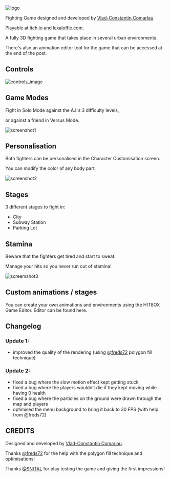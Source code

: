 ![logo](https://img.itch.zone/aW1nLzExOTY3NjMyLnBuZw==/original/4OnSXD.png)

Fighting Game designed and developed by [Vlad-Constantin Comarlau](https://twitter.com/vladcomarlau).

Playable at [itch.io](https://vladcomarlau.itch.io/hit8ox) and [lexaloffle.com](https://www.lexaloffle.com/bbs/?pid=hit8ox-8#p).

A fully 3D fighting game that takes place in several urban environments. 

There's also an animation editor tool for the game that can be accessed at the end of the post.

## Controls
![controls_image](https://img.itch.zone/aW1nLzExOTY3NTkwLnBuZw==/original/De5RK%2B.png)

## Game Modes

Fight in Solo Mode against the A.I.’s 3 difficulty levels,


or against a friend in Versus Mode.

![screenshot1](https://img.itch.zone/aW1nLzExNzgwODU2LmdpZg==/original/qgV9lD.gif)


## Personalisation

Both fighters can be personalised in the Character Customisation screen.

You can modify the color of any body part.

![screenshot2](https://img.itch.zone/aW1nLzExNzgwODc2LmdpZg==/original/d15EpJ.gif)

## Stages

3 different stages to fight in:
- City
- Subway Station
- Parking Lot

## Stamina

Beware that the fighters get tired and start to sweat.

Manage your hits so you never run out of stamina!

![screemshot3](https://img.itch.zone/aW1nLzExNzgwODgwLmdpZg==/original/Vxe5fi.gif)

## Custom animations / stages

You can create your own animations and environments using the HIT8OX Game Editor.
Editor can be found here.

## Changelog

### Update 1:

- improved the quality of the rendering (using [@freds72](https://twitter.com/FSouchu) polygon fill technique)
### Update 2:

- fixed a bug where the slow motion effect kept getting stuck
- fixed a bug where the players wouldn’t die if they kept moving while having 0 health
- fixed a bug where the particles on the ground were drawn through the map and players
- optimised the menu background to bring it back to 30 FPS (with help from @freds72)

## CREDITS
Designed and developed by [Vlad-Constantin Comarlau](https://twitter.com/vladcomarlau).

Thanks [@freds72](https://twitter.com/FSouchu) for the help with the polygon fill technique and optimisations!

Thanks [@SNITAL](https://stefan-nita.com) for play testing the game and giving the first impressions!
